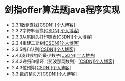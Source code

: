 # 剑指offer算法题java程序实现


 - 2.3.1数组查找[\[CSDN\]][2] [\[个人博客\]][3]
 - 2.3.2字符串替换[\[CSDN\]][4][\[个人博客\]][5] 
 - 2.3.3从尾到头打印链表[\[CSDN\]][6][\[个人博客\]][7] 
 - 2.3.4重建二叉树[\[CSDN\]][8][\[个人博客\]][9]
 - 2.3.5栈和队列[\[CSDN\]][10][\[个人博客\]][11]
 - 2.4.1旋转数组的最小数字[\[CSDN\]][12][\[个人博客\]][13]
 - 2.4.2递归和循环（斐波那契数列）[\[CSDN\]][14][\[个人博客\]][15]
 - 2.4.3位预算[\[CSDN\]][16][\[个人博客\]][17]
 - 3.3 数的整次方[\[CSDN\]][18][\[个人博客\]][19]
 
  [2]: https://blog.csdn.net/wang_shuyu/article/details/88977106
  [3]: http://www.littletree.xyz/archives/jian-zhi-offer231shu-zu-cha-zhao
  [4]: https://blog.csdn.net/wang_shuyu/article/details/88989866
  [5]: http://www.littletree.xyz/archives/jian-zhi-offer231zi-fu-chuan-ti-huan
  [6]: https://blog.csdn.net/wang_shuyu/article/details/89000534
  [7]: http://www.littletree.xyz/archives/jian-zhi-offer233cong-tou-dao-wei-da-yin-lian-biao
  [8]: https://blog.csdn.net/wang_shuyu/article/details/89289421
  [9]: http://www.littletree.xyz/archives/jian-zhi-offer234zhong-jian-er-cha-shu
  [10]: https://blog.csdn.net/wang_shuyu/article/details/89301197
  [11]: http://www.littletree.xyz/archives/jian-zhi-offer235zhan-he-dui-lie
  [12]: https://blog.csdn.net/wang_shuyu/article/details/89605284
  [13]: http://www.littletree.xyz/archives/jian-zhi-offer241xuan-zhuan-shu-zu-de-zui-xiao-shu-zi
  [14]: https://blog.csdn.net/wang_shuyu/article/details/89813987
  [15]: http://www.littletree.xyz/archives/20190504152235
  [16]: https://blog.csdn.net/wang_shuyu/article/details/89815499
  [17]: http://www.littletree.xyz/archives/20190504171416
  [18]: https://blog.csdn.net/wang_shuyu/article/details/90143152
  [19]: http://www.littletree.xyz/archives/jian-zhi-offer33-shu-de-zheng-shu-ci-fang